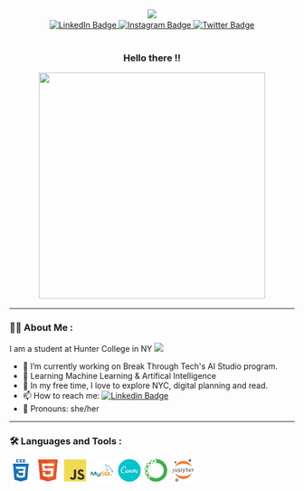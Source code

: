 <div id="header" align="center">
  <img src="https://media.giphy.com/media/j7k6JOp8LufhXspVfu/giphy.gif" width="100"/>

<div id="badges" align="center">
  <a href="https://www.linkedin.com/in/britneyhuir/">
    <img src="https://img.shields.io/badge/LinkedIn-blue?style=for-the-badge&logo=linkedin&logoColor=white" alt="LinkedIn Badge"/>
  </a>
  <a href="https://instagram.com/brit.05?igshid=MmIzYWVlNDQ5Yg==">
    <img src="https://img.shields.io/badge/Instagram-E4405F?style=for-the-badge&logo=instagram&logoColor=white" alt="Instagram Badge"/>
  </a>
  <a href="https://twitter.com/brit_005">
    <img src="https://img.shields.io/badge/Twitter-blue?style=for-the-badge&logo=twitter&logoColor=white" alt="Twitter Badge"/>
  </a>
</div>

<img src="https://komarev.com/ghpvc/?username=brit05h&style=flat-square&color=blue" alt=""/>

### Hello there !! 

<div align="center">
  <img src="https://media.giphy.com/media/6EWyszhJ2kL3ceQuD2/giphy.gif" width="400" height="400"/>
</div>
</div>

---

### :woman_technologist: About Me :

I am a student at Hunter College in NY <img src="https://media.giphy.com/media/FjGEQSybauJqM/giphy.gif" width="40">


- 🔭 I’m currently working on Break Through Tech's AI Studio program.
- 🌱 Learning Machine Learning & Artifical Intelligence
- :cherry_blossom: In my free time, I love to explore NYC, digital planning and read.
- 📫 How to reach me: [![Linkedin Badge](https://img.shields.io/badge/-LinkedIn-blue?style=flat&logo=Linkedin&logoColor=white)](https://www.linkedin.com/in/britneyhuir/)
- :heartbeat: Pronouns: she/her
  
---
### :hammer_and_wrench: Languages and Tools :
<div>
  <img src="https://github.com/devicons/devicon/blob/master/icons/css3/css3-plain-wordmark.svg"  title="CSS3" alt="CSS" width="40" height="40"/>&nbsp;
  <img src="https://github.com/devicons/devicon/blob/master/icons/html5/html5-original.svg" title="HTML5" alt="HTML" width="40" height="40"/>&nbsp;
  <img src="https://github.com/devicons/devicon/blob/master/icons/javascript/javascript-original.svg" title="JavaScript" alt="JavaScript" width="40" height="40"/>&nbsp;
  <img src="https://github.com/devicons/devicon/blob/master/icons/mysql/mysql-original-wordmark.svg" title="MySQL"  alt="MySQL" width="40" height="40"/>&nbsp;
  <img src="https://raw.githubusercontent.com/devicons/devicon/1119b9f84c0290e0f0b38982099a2bd027a48bf1/icons/canva/canva-original.svg" title="Canva"  alt="Canva" width="40" height="40"/>&nbsp;
    <img src="https://raw.githubusercontent.com/devicons/devicon/1119b9f84c0290e0f0b38982099a2bd027a48bf1/icons/anaconda/anaconda-original.svg" title="Anaconda"  alt="Anaconda" width="40" height="40"/>&nbsp;
    <img src="https://raw.githubusercontent.com/devicons/devicon/1119b9f84c0290e0f0b38982099a2bd027a48bf1/icons/jupyter/jupyter-original-wordmark.svg" title="Jupyter"  alt="Jupyter" width="40" height="40"/>&nbsp;
</div>
